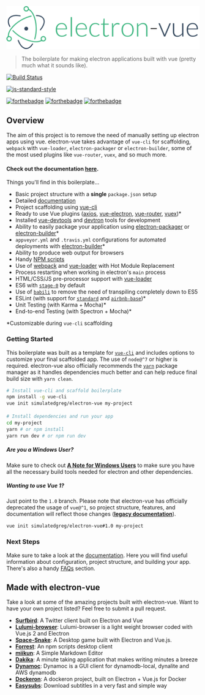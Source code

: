 ![](/docs/images/logo.png)

> The boilerplate for making electron applications built with vue \(pretty much what it sounds like\).

[![Build Status](https://semaphoreci.com/api/v1/simulatedgreg/electron-vue/branches/master/badge.svg)](https://semaphoreci.com/simulatedgreg/electron-vue)

[![js-standard-style](https://cdn.rawgit.com/feross/standard/master/badge.svg)](https://github.com/feross/standard)

[![forthebadge](http://forthebadge.com/images/badges/built-with-love.svg)](http://forthebadge.com) [![forthebadge](http://forthebadge.com/images/badges/uses-js.svg)](http://forthebadge.com) [![forthebadge](http://forthebadge.com/images/badges/makes-people-smile.svg)](http://forthebadge.com)

## Overview

The aim of this project is to remove the need of manually setting up electron apps using vue. electron-vue takes advantage of `vue-cli` for scaffolding, `webpack` with `vue-loader`, `electron-packager` or `electron-builder`, some of the most used plugins like `vue-router`, `vuex`, and so much more.

#### Check out the documentation [here](https://simulatedgreg.gitbooks.io/electron-vue/content/index.html).

Things you'll find in this boilerplate...

* Basic project structure with a **single** `package.json` setup
* Detailed [documentation](https://simulatedgreg.gitbooks.io/electron-vue/content/)
* Project scaffolding using [vue-cli](https://github.com/vuejs/vue-cli)
* Ready to use Vue plugins \([axios](https://github.com/mzabriskie/axios), [vue-electron](https://github.com/SimulatedGREG/vue-electron), [vue-router](https://github.com/vuejs/vue-router), [vuex](https://github.com/vuejs/vuex)\)\*
* Installed [vue-devtools](https://github.com/vuejs/vue-devtools) and [devtron](https://github.com/electron/devtron) tools for development
* Ability to easily package your application using [electron-packager](https://github.com/electron-userland/electron-packager) or [electron-builder](https://github.com/electron-userland/electron-builder)\*
* `appveyor.yml` and `.travis.yml` configurations for automated deployments with [electron-builder](https://github.com/electron-userland/electron-builder)\*
* Ability to produce web output for browsers
* Handy [NPM scripts](/npm_scripts.md)
* Use of [webpack](https://github.com/webpack/webpack) and [vue-loader](https://github.com/vuejs/vue-loader) with Hot Module Replacement
* Process restarting when working in electron's `main` process
* HTML/CSS/JS pre-processor support with [vue-loader](https://github.com/vuejs/vue-loader/)
* ES6 with [`stage-0`](https://babeljs.io/docs/plugins/preset-stage-0/) by default
* Use of [`babili`](https://github.com/babel/babili) to remove the need of transpiling completely down to ES5
* ESLint \(with support for [`standard`](https://github.com/feross/standard) and [`airbnb-base`](https://github.com/airbnb/javascript)\)\*
* Unit Testing \(with Karma + Mocha\)\*
* End-to-end Testing \(with Spectron + Mocha\)\*

\*Customizable during `vue-cli` scaffolding

### Getting Started

This boilerplate was built as a template for [`vue-cli`](https://github.com/vuejs/vue-cli) and includes options to customize your final scaffolded app. The use of `node@^7` or higher is required. electron-vue also officially recommends the [`yarn`](https://yarnpkg.org) package manager as it handles dependencies much better and can help reduce final build size with `yarn clean`.

```bash
# Install vue-cli and scaffold boilerplate
npm install -g vue-cli
vue init simulatedgreg/electron-vue my-project

# Install dependencies and run your app
cd my-project
yarn # or npm install
yarn run dev # or npm run dev
```

##### Are you a Windows User?

Make sure to check out [**A Note for Windows Users**](https://simulatedgreg.gitbooks.io/electron-vue/content/en/getting_started.html#a-note-for-windows-users) to make sure you have all the necessary build tools needed for electron and other dependencies.

##### Wanting to use Vue 1?

Just point to the `1.0` branch. Please note that electron-vue has officially deprecated the usage of `vue@^1`, so project structure, features, and documentation will reflect those changes \([**legacy documentation**](https://github.com/SimulatedGREG/electron-vue/tree/1.0/docs)\).

```bash
vue init simulatedgreg/electron-vue#1.0 my-project
```

### Next Steps

Make sure to take a look at the [documentation](https://simulatedgreg.gitbooks.io/electron-vue/content/). Here you will find useful information about configuration, project structure, and building your app. There's also a handy [FAQs](https://simulatedgreg.gitbooks.io/electron-vue/content/en/faqs.html) section.

## Made with electron-vue

Take a look at some of the amazing projects built with electron-vue. Want to have your own project listed? Feel free to submit a pull request.

* [**Surfbird**](https://github.com/surfbirdapp/surfbird): A Twitter client built on Electron and Vue
* [**Lulumi-browser**](https://github.com/qazbnm456/lulumi-browser): Lulumi-browser is a light weight browser coded with Vue.js 2 and Electron
* [**Space-Snake**](https://github.com/ilyagru/Space-Snake): A Desktop game built with Electron and Vue.js.
* [**Forrest**](https://github.com/stefanjudis/forrest): An npm scripts desktop client
* [**miikun**](https://github.com/hiro0218/miikun): A Simple Markdown Editor
* [**Dakika**](https://github.com/Madawar/Dakika): A minute taking application that makes writing minutes a breeze
* [**Dynamoc**](https://github.com/ieiayaobb/dynamoc): Dynamoc is a GUI client for dynamodb-local, dynalite and AWS dynamodb
* [**Dockeron**](https://github.com/dockeron/dockeron): A dockeron project, built on Electron + Vue.js for Docker
* [**Easysubs**](https://github.com/matiastucci/easysubs): Download subtitles in a very fast and simple way



